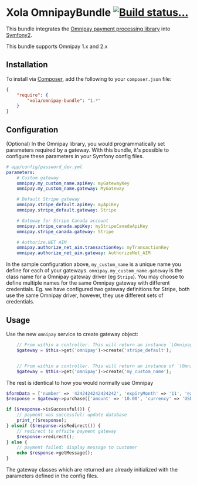 Xola OmnipayBundle [![Build status...](https://secure.travis-ci.org/xola/OmnipayBundle.png)](http://travis-ci.org/xola/OmnipayBundle)
==================
This bundle integrates the [Omnipay payment processing library](https://github.com/adrianmacneil/omnipay) into
[Symfony2](http://symfony.com/).

This bundle supports Omnipay 1.x and 2.x

Installation
------------
To install via [Composer](http://getcomposer.org/), add the following to your `composer.json` file:

```json
{
    "require": {
        "xola/omnipay-bundle": "1.*"
    }
}
```

Configuration
-------------
(Optional) In the Omnipay library, you would programmatically set parameters required by a gateway. With this bundle,
it's possible to configure these parameters in your Symfony config files.

```yaml
# app/config/password_dev.yml
parameters:
    # Custom gateway
    omnipay.my_custom_name.apiKey: myGatewayKey
    omnipay.my_custom_name.gateway: MyGateway

    # Default Stripe gateway
    omnipay.stripe_default.apiKey: myApiKey
    omnipay.stripe_default.gateway: Stripe

    # Gateway for Stripe Canada account
    omnipay.stripe_canada.apiKey: myStripeCanadaApiKey
    omnipay.stripe_canada.gateway: Stripe

    # Authorize.NET AIM
    omnipay.authorize_net_aim.transactionKey: myTransactionKey
    omnipay.authorize_net_aim.gateway: AuthorizeNet_AIM
```
In the sample configuration above, `my_custom_name` is a unique name you define for each of your gateways. `omnipay.my_custom_name.gateway` is the class name for a Omnipay gateway driver (eg `Stripe`). You may choose to define multiple names for the same Omnipay gateway with different credentials. Eg. we have configured two gateway definitions for Stripe, both use the same Omnipay driver, however, they use different sets of credentials.


Usage
-----
Use the new `omnipay` service to create gateway object:

```php
    // From within a controller. This will return an instance `\Omnipay\Stripe`. `stripe_default` is the key as specified in the config.
    $gateway = $this->get('omnipay')->create('stripe_default');


    // From within a controller. This will return an instance of `\Omnipay\MyGateway` as specified in `omnipay.my_custom_name.gateway`
    $gateway = $this->get('omnipay')->create('my_custom_name');
```


The rest is identical to how you would normally use Omnipay

```php
$formData = ['number' => '4242424242424242', 'expiryMonth' => '11', 'expiryYear' => '2018', 'cvv' => '123'];
$response = $gateway->purchase(['amount' => '10.00', 'currency' => 'USD', 'card' => $formData])->send();

if ($response->isSuccessful()) {
    // payment was successful: update database
    print_r($response);
} elseif ($response->isRedirect()) {
    // redirect to offsite payment gateway
    $response->redirect();
} else {
    // payment failed: display message to customer
    echo $response->getMessage();
}
```
The gateway classes which are returned are already initialized with the parameters defined in the config files.